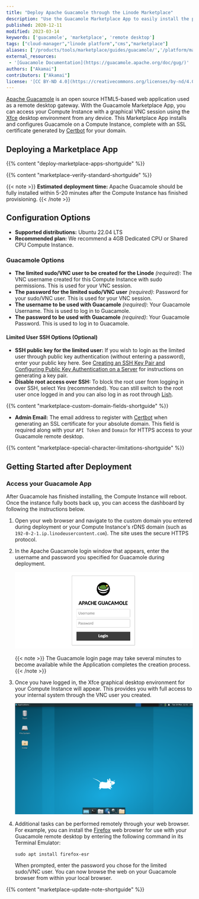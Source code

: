 ```yaml
---
title: "Deploy Apache Guacamole through the Linode Marketplace"
description: "Use the Guacamole Marketplace App to easily install the popular open source remote desktop and access your Linode from any device."
published: 2020-12-11
modified: 2023-03-14
keywords: ['guacamole', 'marketplace', 'remote desktop']
tags: ["cloud-manager","linode platform","cms","marketplace"]
aliases: ['/products/tools/marketplace/guides/guacamole/','/platform/marketplace/guacamole/','/guides/deploy-guacamole-with-marketplace-apps/','/guides/guacamole-marketplace-app/']
external_resources:
 - '[Guacamole Documentation](https://guacamole.apache.org/doc/gug/)'
authors: ["Akamai"]
contributors: ["Akamai"]
license: '[CC BY-ND 4.0](https://creativecommons.org/licenses/by-nd/4.0)'
---
```


[Apache Guacamole](https://guacamole.apache.org/) is an open source HTML5-based web application used as a remote desktop gateway. With the Guacamole Marketplace App, you can access your Compute Instance with a graphical VNC session using the [Xfce](https://www.xfce.org/) desktop environment from any device. This Marketplace App installs and configures Guacamole on a Compute Instance, complete with an SSL certificate generated by [Certbot](https://certbot.eff.org/) for your domain.

## Deploying a Marketplace App

{{% content "deploy-marketplace-apps-shortguide" %}}

{{% content "marketplace-verify-standard-shortguide" %}}

{{< note >}}
**Estimated deployment time:** Apache Guacamole should be fully installed within 5-20 minutes after the Compute Instance has finished provisioning.
{{< /note >}}

## Configuration Options

- **Supported distributions:** Ubuntu 22.04 LTS
- **Recommended plan:**  We recommend a 4GB Dedicated CPU or Shared CPU Compute Instance.

### Guacamole Options

- **The limited sudo/VNC user to be created for the Linode** *(required)*: The VNC username created for this Compute Instance with sudo permissions. This is used for your VNC session.
- **The password for the limited sudo/VNC user** *(required)*: Password for your sudo/VNC user. This is used for your VNC session.
- **The username to be used with Guacamole** *(required)*: Your Guacamole Username. This is used to log in to Guacamole.
- **The password to be used with Guacamole** *(required)*: Your Guacamole Password. This is used to log in to Guacamole.

#### Limited User SSH Options (Optional)

- **SSH public key for the limited user:** If you wish to login as the limited user through public key authentication (without entering a password), enter your public key here. See [Creating an SSH Key Pair and Configuring Public Key Authentication on a Server](/docs/guides/use-public-key-authentication-with-ssh/) for instructions on generating a key pair.
- **Disable root access over SSH:** To block the root user from logging in over SSH, select *Yes* (recommended). You can still switch to the root user once logged in and you can also log in as root through [Lish](/docs/products/compute/compute-instances/guides/lish/).

{{% content "marketplace-custom-domain-fields-shortguide" %}}
- **Admin Email:** The email address to register with [Certbot](https://certbot.eff.org/) when generating an SSL certificate for your absolute domain. This field is required along with your `API Token` and `Domain` for HTTPS access to your Guacamole remote desktop.

{{% content "marketplace-special-character-limitations-shortguide" %}}

## Getting Started after Deployment

### Access your Guacamole App

After Guacamole has finished installing, the Compute Instance will reboot. Once the instance fully boots back up, you can access the dashboard by following the instructions below.

1.  Open your web browser and navigate to the custom domain you entered during deployment or your Compute Instance's rDNS domain (such as `192-0-2-1.ip.linodeusercontent.com`). The site uses the secure HTTPS protocol.

1. In the Apache Guacamole login window that appears, enter the username and password you specified for Guacamole during deployment.

    ![Screenshot of the Guacamole login page.](guacamole-login-screen.png)

    {{< note >}}
    The Guacamole login page may take several minutes to become available while the Application completes the creation process.
    {{< /note >}}

1. Once you have logged in, the Xfce graphical desktop environment for your Compute Instance will appear. This provides you with full access to your internal system through the VNC user you created.

     ![Screenshot of the Xfce desktop](xfce-desktop.png)

1. Additional tasks can be performed remotely through your web browser. For example, you can install the [Firefox](https://www.mozilla.org/firefox) web browser for use with your Guacamole remote desktop by entering the following command in its Terminal Emulator:

    ```command
    sudo apt install firefox-esr
    ```

    When prompted, enter the password you chose for the limited sudo/VNC user. You can now browse the web on your Guacamole browser from within your local browser.

{{% content "marketplace-update-note-shortguide" %}}
